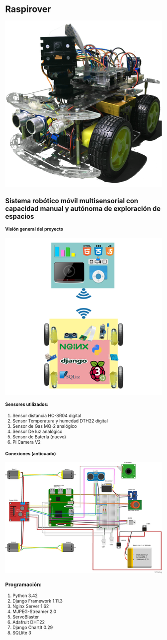 # Raspirover

![](https://github.com/erhnam/Raspirover/blob/master/media/raspirover.png)


## Sistema robótico móvil multisensorial con capacidad manual y autónoma de exploración de espacios


#### Visión general del proyecto

![](https://github.com/erhnam/Raspirover/blob/master/fotos/vision.png)

#### Sensores utilizados:  

1. Sensor distancia HC-SR04 digital
2. Sensor Temperatura y humedad DTH22 digital
3. Sensor de Gas MQ-2 analógico
4. Sensor De luz analógico
5. Sensor de Batería (nuevo)
6. Pi Camera V2

#### Conexiones (anticuado)

![](https://github.com/erhnam/Raspirover/blob/master/fotos/estructura.png)

### Programación:

1. Python 3.42
2. Django Framework 1.11.3
3. Nginx Server 1.62   
4. MJPEG-Streamer 2.0
5. ServoBlaster
6. Adafruit DHT22
7. Django ChartIt 0.29
8. SQLlite 3
